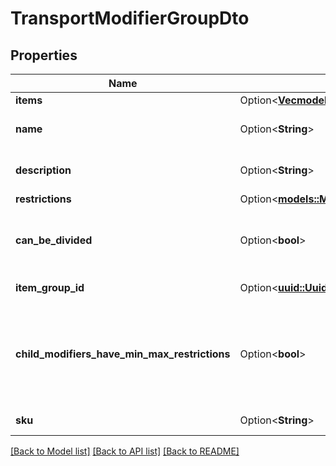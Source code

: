 # TransportModifierGroupDto

## Properties

Name | Type | Description | Notes
------------ | ------------- | ------------- | -------------
**items** | Option<[**Vec<models::TransportModifierItemDto>**](TransportModifierItemDto.md)> |  | [optional]
**name** | Option<**String**> | Modifiers group name | [optional]
**description** | Option<**String**> | Modifiers group description | [optional]
**restrictions** | Option<[**models::ModifierRestrictionsDto**](ModifierRestrictionsDto.md)> |  | [optional]
**can_be_divided** | Option<**bool**> | Whether the modifier can be splitted | [optional]
**item_group_id** | Option<[**uuid::Uuid**](uuid::Uuid.md)> | Modifiers group id | [optional]
**child_modifiers_have_min_max_restrictions** | Option<**bool**> | Whether child modifiers can have their own restrictions, or only group ones | [optional]
**sku** | Option<**String**> | Modifiers group code | [optional]

[[Back to Model list]](../README.md#documentation-for-models) [[Back to API list]](../README.md#documentation-for-api-endpoints) [[Back to README]](../README.md)


